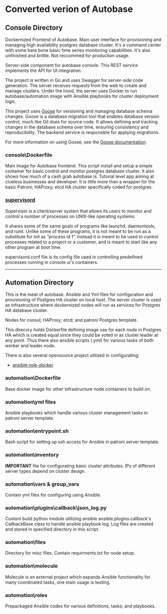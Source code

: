 # Converted verion of Autobase

## Console Directory

Dockernized Frontend of Autobase. Main user interface for provisioning and managing high availability postgres database cluster. It's a command center with some bare bone basic time series monitoring capabilities. It's also unfinished and brittle. Not reccommed for production usage.

Server-side component for autobase console. This REST service implements the API for UI integration.

The project is written in Go and uses Swagger for server-side code generation. The server receives requests from the web to create and manage clusters. Under the hood, the server uses Docker to run autobase/automation image with Ansible playbooks for cluster deployment logic.

This project uses [Goose](https://github.com/pressly/goose) for versioning and managing database schema changes. Goose is a database migration tool that enables database version control, much like Git does for source code. It allows defining and tracking changes in the database schema over time, ensuring consistency and reproducibility. The backend service is responsible for applying migrations.

For more information on using Goose, see the [Goose documentation](https://github.com/pressly/goose).

### console\Dockerfile

Main image for Autobase frontend. This script install and setup a simple container for basic control and monitor postgres database cluster. It also shows how much of a cash grab autobase is. Tutorial level app aiming at clueless businesses and developer. It is little more than a wrapper for the basic Patroni; HAProxy; etcd HA cluster specifically coded for postgres.

### [supervisord](https://supervisord.org/)

Supervisor is a client/server system that allows its users to monitor and control a number of processes on UNIX-like operating systems.

It shares some of the same goals of programs like launchd, daemontools, and runit. Unlike some of these programs, it is not meant to be run as a substitute for init as “process id 1”. Instead it is meant to be used to control processes related to a project or a customer, and is meant to start like any other program at boot time.

supervisord.conf file is its config file used in controlling predefined processes running in console ui's containers.

---

## Automation Directory

This is the meat of autobase. Ansible and Yml files for configuration and provisioning of Postgres HA cluster on local host. The server cluster is used as infrastructure where dockernized nodes will run as services for Postgres HA database cluster.

Nodes for consul; HAProxy; etcd; and patroni Postgres template.

This direcory holds Dockerfile defining image use for each node in Postgres HA which is created equal since they could be voted in as cluster leader at any point. Thus there also ansible scripts (.yml) for various tasks of both worker and leader node.

There is also several opensource project utilized in configurating:

- [ansible-role-docker](https://github.com/geerlingguy/ansible-role-docker)

### automation\Dockerfile

Base docker image for other infrastructure node containers to build on.

### automation\yml files

Ansible playbooks which handle various cluster management tasks in patroni server template.

### automation\entrypoint.sh

Bash script for setting up ssh access for Ansible in patroni server template.

### automation\inventory

**IMPORTANT** file for configurating basic cluster attributes. IPs of different server types depend on cluster design.

### automation\vars & group_vars

Contain yml files for configuring using Ansible.

### automation\plugins\callback\json_log.py

Custom build python module utilizing ansible ansible.plugins.callback's CallbackBase class to handle ansible playbook log. Log files are created and stored in specified directory in this script.

### automation\files

Directory for misc files. Contain requirments.txt for node setup.

### automation\molecule

Molecule is an external project which expands Ansible functionality for many coordinated tasks, one main usage is testing.

### automation\roles

Prepackaged Ansible codes for various definitions; tasks; and playbooks.
